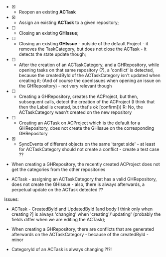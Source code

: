 - [X] - Reopen an existing **ACTask**
 - [X] - Assign an existing **ACTask** to a given repository;
 - [ ] - Closing an existing **GHIssue**;
  - [ ] - Closing an existing **GHIssue** - outside of the default Project - it removes the TaskCategory, but does not close the ACTask - it detects the state update though;
 - [ ] - After the creation of an ACTaskCategory, and a GHRepository, while opening tasks on that same repository (?), a 'conflict' is detected, because the createdById of the ACTaskCategory isn't updated when creating it; (And of course the openIssues when opening an issue on the GHRepository)  - not very relevant though 
 - [ ] - Creating a GHRepository, creates the ACProject, but then, subsequent calls, detect the creation of the ACProject (I think that then the Label is created, but that's ok [confirm])) R: No, the ACTaskCategory wasn't created on the new repository
- [ ] - Creating an ACTask on ACProject which is the default for a GHRepository, does not create the GHIssue on the corresponding GHRepository

- [X] - SyncEvents of different objects on the same 'target side' - at least for ACTaskCategory should not create a conflict - create a test case ??

- When creating a GHRepository, the recently created ACProject does not get the categories from the other repositories

- ACTask - assigning an ACTaskCategory that has a valid GHRepository, does not create the GHIssue - also, there is always afterwards, a perpetual update on the ACTask detected ??




Issues:

- ACTask - CreatedById and UpdatedById [and body I think only when creating ?] is always 'changing' when 'creating'/'updating' (probably the fields differ when we are editing the ACTask);
- When creating a GHRepository, there are conflicts that are generated afterwards on the ACTaskCategory - because of the createdById - minor

 - CategoryId of an ACTask is always changing ?!?!
 